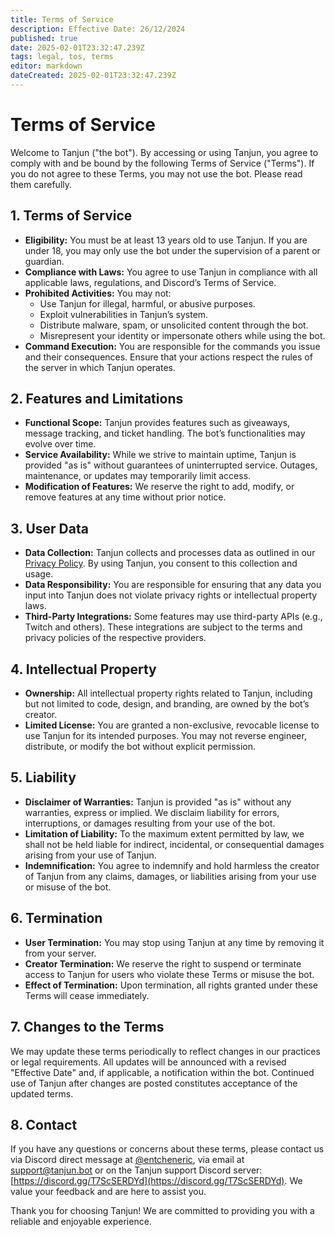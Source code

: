 ```yaml
---
title: Terms of Service
description: Effective Date: 26/12/2024
published: true
date: 2025-02-01T23:32:47.239Z
tags: legal, tos, terms
editor: markdown
dateCreated: 2025-02-01T23:32:47.239Z
---
```


# Terms of Service

Welcome to Tanjun ("the bot"). By accessing or using Tanjun, you agree to comply with and be bound by the following Terms of Service ("Terms"). If you do not agree to these Terms, you may not use the bot. Please read them carefully.

## 1. Terms of Service

- **Eligibility:** You must be at least 13 years old to use Tanjun. If you are under 18, you may only use the bot under the supervision of a parent or guardian.
- **Compliance with Laws:** You agree to use Tanjun in compliance with all applicable laws, regulations, and Discord’s Terms of Service.
- **Prohibited Activities:** You may not:
  - Use Tanjun for illegal, harmful, or abusive purposes.
  - Exploit vulnerabilities in Tanjun’s system.
  - Distribute malware, spam, or unsolicited content through the bot.
  - Misrepresent your identity or impersonate others while using the bot.
- **Command Execution:** You are responsible for the commands you issue and their consequences. Ensure that your actions respect the rules of the server in which Tanjun operates.

## 2. Features and Limitations

- **Functional Scope:** Tanjun provides features such as giveaways, message tracking, and ticket handling. The bot’s functionalities may evolve over time.
- **Service Availability:** While we strive to maintain uptime, Tanjun is provided "as is" without guarantees of uninterrupted service. Outages, maintenance, or updates may temporarily limit access.
- **Modification of Features:** We reserve the right to add, modify, or remove features at any time without prior notice.

## 3. User Data

- **Data Collection:** Tanjun collects and processes data as outlined in our [Privacy Policy](./privacy-policy). By using Tanjun, you consent to this collection and usage.
- **Data Responsibility:** You are responsible for ensuring that any data you input into Tanjun does not violate privacy rights or intellectual property laws.
- **Third-Party Integrations:** Some features may use third-party APIs (e.g., Twitch and others). These integrations are subject to the terms and privacy policies of the respective providers.

## 4. Intellectual Property

- **Ownership:** All intellectual property rights related to Tanjun, including but not limited to code, design, and branding, are owned by the bot’s creator.
- **Limited License:** You are granted a non-exclusive, revocable license to use Tanjun for its intended purposes. You may not reverse engineer, distribute, or modify the bot without explicit permission.

## 5. Liability

- **Disclaimer of Warranties:** Tanjun is provided "as is" without any warranties, express or implied. We disclaim liability for errors, interruptions, or damages resulting from your use of the bot.
- **Limitation of Liability:** To the maximum extent permitted by law, we shall not be held liable for indirect, incidental, or consequential damages arising from your use of Tanjun.
- **Indemnification:** You agree to indemnify and hold harmless the creator of Tanjun from any claims, damages, or liabilities arising from your use or misuse of the bot.

## 6. Termination

- **User Termination:** You may stop using Tanjun at any time by removing it from your server.
- **Creator Termination:** We reserve the right to suspend or terminate access to Tanjun for users who violate these Terms or misuse the bot.
- **Effect of Termination:** Upon termination, all rights granted under these Terms will cease immediately.

## 7. Changes to the Terms

We may update these terms periodically to reflect changes in our practices or legal requirements. All updates will be announced with a revised "Effective Date" and, if applicable, a notification within the bot. Continued use of Tanjun after changes are posted constitutes acceptance of the updated terms.

## 8. Contact

If you have any questions or concerns about these terms, please contact us via Discord direct message at [@entcheneric](https://discord.com/users/471036610561966111), via email at [support@tanjun.bot](mailto:support@tanjun.bot) or on the Tanjun support Discord server: [https://discord.gg/T7ScSERDYd](https://discord.gg/T7ScSERDYd). We value your feedback and are here to assist you.

Thank you for choosing Tanjun! We are committed to providing you with a reliable and enjoyable experience.
